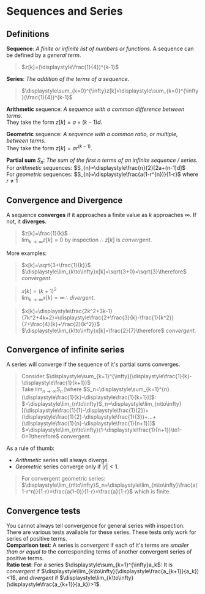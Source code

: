 
# Sequences and Series
## Definitions
**Sequence**: *A finite or infinite list of numbers or functions.*
A sequence can be defined by a *general term*.
> $z[k]=(\displaystyle\frac{1}{4})^{k-1}$

**Series**: *The addition of the terms of a sequence.*
> $\displaystyle\sum_{k=0}^{\infty}z[k]=\displaystyle\sum_{k=0}^{\infty}(\frac{1}{4})^{k-1}$

**Arithmetic** sequence: *A sequence with a common difference between terms.*\
They take the form $z[k]=a+(k-1)d$.

**Geometric** sequence: *A sequence with a common ratio, or multiple, between terms.*\
They take the form $z[k]=ar^{(k-1)}$.

**Partial sum** $S_{n}$: *The sum of the first $n$ terms of an infinite sequence / series.*\
For *arithmetic* sequences: $S_{n}=\displaystyle\frac{n}{2}[2a+(n-1)d]$\
For *geometric* sequences: $S_{n}=\displaystyle\frac{a(1-r^{n})}{1-r}$ where $r \neq 1$

## Convergence and Divergence
A sequence **converges** if it approaches a finite value as $k$ approaches $\infty$. If not, it **diverges**.
>$z[k]=\frac{1}{k}$\
$\displaystyle\lim_{k\to\infty}z[k]=0$ by inspection $\therefore$ $z[k]$ is *convergent*.

More examples:
>$x[k]=\sqrt{3+\frac{1}{k}}$\
$\displaystyle\lim_{k\to\infty}x[k]=\sqrt{3+0}=\sqrt{3}\therefore$ *convergent*.

>$x[k]=(k+1)^2$\
$\displaystyle\lim_{k\to\infty}x[k]=\infty\therefore$ *divergent*.

>$x[k]=\displaystyle\frac{2k^2+3k-1}{7k^2+4k+2}=\displaystyle\frac{2+\frac{3}{k}-\frac{1}{k^2}}{7+\frac{4}{k}+\frac{2}{k^2}}$\
$\displaystyle\lim_{k\to\infty}x[k]=\frac{2}{7}\therefore$ *convergent*.

## Convergence of infinite series
A series will converge if the sequence of it's partial sums converges.
>Consider $\displaystyle\sum_{k=1}^{\infty}(\displaystyle\frac{1}{k}-\displaystyle\frac{1}{k+1})$\
Take $\displaystyle\lim_{n\to\infty}S_n$ [where $S_n=\displaystyle\sum_{k=1}^{n}(\displaystyle\frac{1}{k}-\displaystyle\frac{1}{k+1})]$:\
$=\displaystyle\lim_{n\to\infty}S_n=\displaystyle\lim_{n\to\infty}[(\displaystyle\frac{1}{1}-\displaystyle\frac{1}{2})+(\displaystyle\frac{1}{2}-\displaystyle\frac{1}{3})+...+(\displaystyle\frac{1}{n}-\displaystyle\frac{1}{n+1})]$\
$=\displaystyle\lim_{n\to\infty}(1-\displaystyle\frac{1}{n+1})\to1-0=1\therefore$ convergent.

As a rule of thumb:
- *Arithmetic* series will always diverge.
- *Geometric* series converge only if $|r|<1.$
>For convergent geometric series:\
$\displaystyle\lim_{n\to\infty}S_n=\displaystyle\lim_{n\to\infty}\frac{a(1-r^n)}{1-r}=\frac{a(1-0)}{1-r}=\frac{a}{1-r}$ which is finite.

## Convergence tests
You cannot always tell convergence for general series with inspection. There are various tests available for these series. These tests only work for series of positive terms.\
**Comparison test**: A series is *convergent* if each of it's terms are *smaller than or equal to* the corresponding terms of another convergent series of positive terms.\
**Ratio test**: For a series $\displaystyle\sum_{k=1}^{\infty}a_k$:
It is *convergent* if $\displaystyle\lim_{k\to\infty}(\displaystyle\frac{a_{k+1}}{a_k})<1$, and *divergent* if $\displaystyle\lim_{k\to\infty}(\displaystyle\frac{a_{k+1}}{a_k})>1$.
